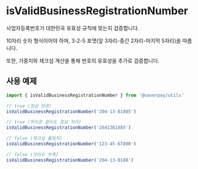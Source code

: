 # isValidBusinessRegistrationNumber

사업자등록번호가 대한민국 유효성 규칙에 맞는지 검증합니다.

10자리 숫자 형식이어야 하며, 3-2-5 포맷(앞 3자리-중간 2자리-마지막 5자리)을 따릅니다.

또한, 가중치와 체크섬 계산을 통해 번호의 유효성을 추가로 검증합니다.

## 사용 예제

```ts
import { isValidBusinessRegistrationNumber } from '@naverpay/utils'

// true (정상 번호)
isValidBusinessRegistrationNumber('204-13-81885')

// true (하이픈 없이도 정상 처리)
isValidBusinessRegistrationNumber('2041381885')

// false (체크섬 불일치)
isValidBusinessRegistrationNumber('123-45-67890')

// false (자리수 부족)
isValidBusinessRegistrationNumber('204-13-8188')
```
